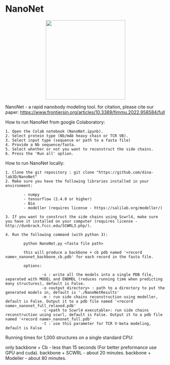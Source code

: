 # NanoNet


<p align="center"><img src="https://drive.google.com/uc?id=1DdACpv5loaOnKbrIIlJSygUUmt9dRUut" height="250"/></p>

NanoNet - a rapid nanobody modeling tool. 
for citation, please cite our paper: https://www.frontiersin.org/articles/10.3389/fimmu.2022.958584/full

How to run NanoNet from google Colaboratory:

    1. Open the Colab notebook (NanoNet.ipynb).
    2. Select protein type (Nb/mAb heavy chain or TCR VB).
    3. Select input type (sequence or path to a fasta file)
    4. Provide a Nb sequence/fasta.
    5. Select whether or not you want to reconstruct the side chains.
    6. Press the 'Run all' option.

How to run NanoNet locally:

    1. Clone the git repository : git clone "https://github.com/dina-lab3D/NanoNet"
    2. Make sure you have the following libraries installed in your environment:

            - numpy
            - tensorflow (2.4.0 or higher)
            - Bio
            - modeller (requires license - https://salilab.org/modeller/)

    3. If you want to construct the side chains using Scwrl4, make sure you have it installed on your computer (requires license - http://dunbrack.fccc.edu/SCWRL3.php/).

    4. Run the following command (with python 3):

            python NanoNet.py <fasta file path>

            this will produce a backbone + cb pdb named '<record name>_nanonet_backbone_cb.pdb' for each record in the fasta file.

            options:

                    -s : write all the models into a single PDB file, separated with MODEL and ENDMDL (reduces running time when predicting many structures), default is False.
                    -o <output directory> : path to a directory to put the generated models in, default is './NanoNetResults'
                    -m : run side chains reconstruction using modeller, default is False. Output it to a pdb file named '<record name>_nanonet_full_relaxed.pdb'
                    -c <path to Scwrl4 executable>: run side chains reconstruction using scwrl, default is False. Output it to a pdb file named '<record name>_nanonet_full.pdb'
                    -t : use this parameter for TCR V-beta modeling, default is False

Running times for 1,000 structures on a single standard CPU: 

only backbone + Cb - less than 15 seconds (For better preformance use GPU and cuda).
backbone + SCWRL - about 20 minutes. 
backbone + Modeller - about 80 minutes.
